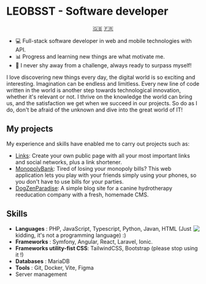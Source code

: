 # LEOBSST - Software developer

<p align="center">
  <a href="README.md">🇬🇧</a>
  <a href="README_fr.md">🇫🇷</a>
</p>

- 💻 Full-stack software developer in web and mobile technologies with API.
- 📊 Progress and learning new things are what motivate me.
- 🦾 I never shy away from a challenge, always ready to surpass myself!

I love discovering new things every day, the digital world is so exciting and interesting. Imagination can be endless and limitless. Every new line of code written in the world is another step towards technological innovation, whether it's relevant or not. I thrive on the knowledge the world can bring us, and the satisfaction we get when we succeed in our projects. So do as I do, don't be afraid of the unknown and dive into the great world of IT!

## My projects

My experience and skills have enabled me to carry out projects such as:

- [Links](https://linksly.fr): Create your own public page with all your most important links and social networks, plus a link shortener.
- [MonopolyBank](https://monopolybank.leobsst.fr): Tired of losing your monopoly bills? This web application lets you play with your friends simply using your phones, so you don't have to use bills for your parties.
- [DogZenParadise](https://dogzenparadise.com): A simple blog site for a canine hydrotherapy reeducation company with a fresh, homemade CMS.

## Skills

<img align="right" src="https://github-readme-stats.vercel.app/api?username=LEOBSST&show_icons=true&hide=prs&theme=tokyonight" />

- **Languages** : PHP, JavaScript, Typescript, Python, Javan, HTML (Just kidding, it's not a programming language) :)
- **Frameworks** : Symfony, Angular, React, Laravel, Ionic.
- **Frameworks utility-fist CSS**: TailwindCSS, Bootstrap (please stop using it !)
- **Databases** : MariaDB
- **Tools** : Git, Docker, Vite, Figma
- Server management


